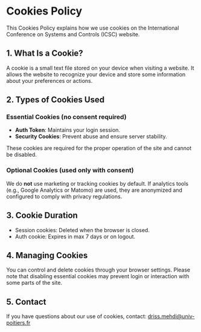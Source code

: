 # Cookies Policy

This Cookies Policy explains how we use cookies on the International Conference on Systems and Controls (ICSC) website.

## 1. What Is a Cookie?

A cookie is a small text file stored on your device when visiting a website. It allows the website to recognize your device and store some information about your preferences or actions.

## 2. Types of Cookies Used

### Essential Cookies (no consent required)

- **Auth Token**: Maintains your login session.
- **Security Cookies**: Prevent abuse and ensure server stability.

These cookies are required for the proper operation of the site and cannot be disabled.

### Optional Cookies (used only with consent)

We do **not** use marketing or tracking cookies by default. If analytics tools (e.g., Google Analytics or Matomo) are used, they are anonymized and configured to comply with privacy regulations.

## 3. Cookie Duration

- Session cookies: Deleted when the browser is closed.
- Auth cookie: Expires in max 7 days or on logout.

## 4. Managing Cookies

You can control and delete cookies through your browser settings. Please note that disabling essential cookies may prevent login or interaction with some parts of the site.

## 5. Contact

If you have questions about our use of cookies, contact: driss.mehdi@univ-poitiers.fr
